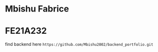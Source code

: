 # Mbishu Fabrice
# FE21A232

find backend here `https://github.com/Mbishu2002/backend_portfolio.git`
